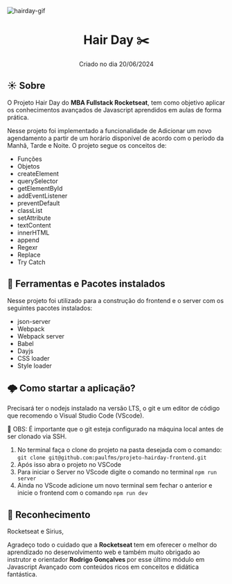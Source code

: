 
![hairday-gif](https://github.com/paulfms/projeto-hairday-frontend/assets/15272145/7d8b52d9-a740-4138-afdb-62f4166c0f8a)

<h1 align="center"> Hair Day ✂️ </h1>
<p align="center"> Criado no dia 20/06/2024 </p>

## ☀️ Sobre
O Projeto Hair Day do <b>MBA Fullstack Rocketseat</b>, tem como objetivo aplicar os conhecimentos avançados de Javascript aprendidos em aulas de forma prática.

Nesse projeto foi implementado a funcionalidade de Adicionar um novo agendamento a partir de um horário disponível de acordo com o período da Manhã, Tarde e Noite. 
O projeto segue os conceitos de:

- Funções
- Objetos
- createElement
- querySelector
- getElementById
- addEventListener
- preventDefault
- classList
- setAttribute
- textContent
- innerHTML
- append
- Regexr
- Replace
- Try Catch

## 🔔 Ferramentas e Pacotes instalados
Nesse projeto foi utilizado para a construção do frontend e o server com os seguintes pacotes instalados:
- json-server
- Webpack
- Webpack server
- Babel
- Dayjs
- CSS loader
- Style loader

## 🌩️ Como startar a aplicação?
Precisará ter o nodejs instalado na versão LTS, o git e um editor de código que recomendo o Visual Studio Code (VScode).

📢 OBS: É importante que o git esteja configurado na máquina local antes de ser clonado via SSH.

1. No terminal faça o clone do projeto na pasta desejada com o comando: `git clone git@github.com:paulfms/projeto-hairday-frontend.git`
2. Após isso abra o projeto no VSCode
3. Para iniciar o Server no VScode digite o comando no terminal `npm run server`
4. Ainda no VScode adicione um novo terminal sem fechar o anterior e inicie o frontend com o comando `npm run dev`

## 🎉 Reconhecimento

Rocketseat e Sirius,

Agradeço todo o cuidado que a <b> Rocketseat </b> tem em oferecer o melhor do aprendizado no desenvolvimento web e também muito obrigado ao instrutor e orientador <b> Rodrigo Gonçalves </b> por esse último módulo em Javascript Avançado com conteúdos ricos em conceitos e didática fantástica.
